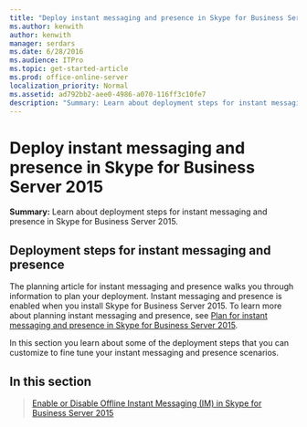 ```yaml
---
title: "Deploy instant messaging and presence in Skype for Business Server 2015"
ms.author: kenwith
author: kenwith
manager: serdars
ms.date: 6/28/2016
ms.audience: ITPro
ms.topic: get-started-article
ms.prod: office-online-server
localization_priority: Normal
ms.assetid: ad792bb2-aee0-4986-a070-116ff3c10fe7
description: "Summary: Learn about deployment steps for instant messaging and presence in Skype for Business Server 2015."
---
```


# Deploy instant messaging and presence in Skype for Business Server 2015
 
**Summary:** Learn about deployment steps for instant messaging and presence in Skype for Business Server 2015.
  
## Deployment steps for instant messaging and presence

The planning article for instant messaging and presence walks you through information to plan your deployment. Instant messaging and presence is enabled when you install Skype for Business Server 2015. To learn more about planning instant messaging and presence, see [Plan for instant messaging and presence in Skype for Business Server 2015](../../plan-your-deployment/instant-messaging-and-presence.md).
  
In this section you learn about some of the deployment steps that you can customize to fine tune your instant messaging and presence scenarios.
  
## In this section

> [Enable or Disable Offline Instant Messaging (IM) in Skype for Business Server 2015](enable-or-disable-offline-im.md)
    

